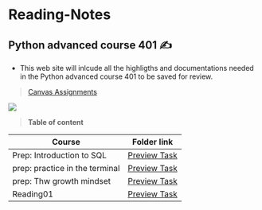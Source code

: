 # Reading-Notes
## Python advanced course 401 ✍️
- This web site will inlcude all the highligths and documentations needed in the Python advanced course 401 to be saved for review. 

> [Canvas Assignments](https://canvas.instructure.com/courses/4333667/assignments)

![](https://media.giphy.com/media/uB86ZyWQsnFSGYe2sA/giphy.gif)

> **Table of content**


| Course | Folder link |
| ----------- | ----------- |
| Prep: Introduction to SQL  | [Preview Task](https://github.com/dialaabulkhail/Reading-Notes/blob/main/intro_to_sql.md) |
| prep: practice in the terminal | [Preview Task](https://github.com/dialaabulkhail/Reading-Notes/blob/main/practice_in_terminal.md) |
| prep: Thw growth mindset | [Preview Task](https://github.com/dialaabulkhail/Reading-Notes/blob/main/the_growth_midset.md) |
| Reading01 | [Preview Task](https://github.com/dialaabulkhail/Reading-Notes/blob/main/Read_Class01.md) |
